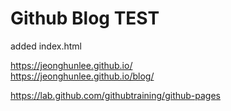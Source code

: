 # Github Blog TEST  

added index.html    
   

  https://jeonghunlee.github.io/   
  https://jeonghunlee.github.io/blog/   
  
  https://lab.github.com/githubtraining/github-pages  
